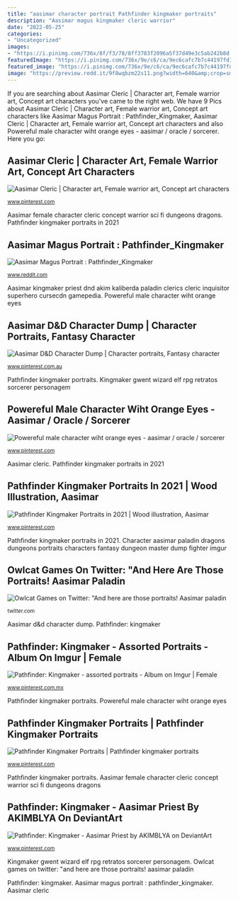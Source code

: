 ```yaml
---
title: "aasimar character portrait Pathfinder kingmaker portraits"
description: "Aasimar magus kingmaker cleric warrior"
date: "2022-05-25"
categories:
- "Uncategorized"
images:
- "https://i.pinimg.com/736x/8f/f3/78/8ff3783f2096a5f37d49e3c5ab242b8d.jpg"
featuredImage: "https://i.pinimg.com/736x/9e/c6/ca/9ec6cafc7b7c44197fd1c0b749a2de05.jpg"
featured_image: "https://i.pinimg.com/736x/9e/c6/ca/9ec6cafc7b7c44197fd1c0b749a2de05.jpg"
image: "https://preview.redd.it/9f8wqbzm22s11.png?width=640&amp;crop=smart&amp;auto=webp&amp;s=5aa1384c975cb2fef4410252f95f127144894fac"
---
```


If you are searching about Aasimar Cleric | Character art, Female warrior art, Concept art characters you've came to the right web. We have 9 Pics about Aasimar Cleric | Character art, Female warrior art, Concept art characters like Aasimar Magus Portrait : Pathfinder_Kingmaker, Aasimar Cleric | Character art, Female warrior art, Concept art characters and also Powereful male character wiht orange eyes - aasimar / oracle / sorcerer. Here you go:

## Aasimar Cleric | Character Art, Female Warrior Art, Concept Art Characters

![Aasimar Cleric | Character art, Female warrior art, Concept art characters](https://i.pinimg.com/736x/05/39/d1/0539d1324b058deb937f95bb8adb698e.jpg "Aasimar female character cleric concept warrior sci fi dungeons dragons")

<small>www.pinterest.com</small>

Aasimar female character cleric concept warrior sci fi dungeons dragons. Pathfinder kingmaker portraits in 2021

## Aasimar Magus Portrait : Pathfinder_Kingmaker

![Aasimar Magus Portrait : Pathfinder_Kingmaker](https://preview.redd.it/9f8wqbzm22s11.png?width=640&amp;crop=smart&amp;auto=webp&amp;s=5aa1384c975cb2fef4410252f95f127144894fac "Pathfinder kingmaker portraits")

<small>www.reddit.com</small>

Aasimar kingmaker priest dnd akim kaliberda paladin clerics cleric inquisitor superhero cursecdn gamepedia. Powereful male character wiht orange eyes

## Aasimar D&amp;D Character Dump | Character Portraits, Fantasy Character

![Aasimar D&amp;D Character Dump | Character portraits, Fantasy character](https://i.pinimg.com/originals/17/be/bd/17bebd81d2c6161645eed37945ba3dfd.png "Aasimar cleric")

<small>www.pinterest.com.au</small>

Pathfinder kingmaker portraits. Kingmaker gwent wizard elf rpg retratos sorcerer personagem

## Powereful Male Character Wiht Orange Eyes - Aasimar / Oracle / Sorcerer

![Powereful male character wiht orange eyes - aasimar / oracle / sorcerer](https://i.pinimg.com/736x/8f/f3/78/8ff3783f2096a5f37d49e3c5ab242b8d.jpg "Aasimar pathfinder kingmaker portraits cleric female paladin sorcerer character artstation characters fantasy human male wizard concept dnd those owlcat games")

<small>www.pinterest.com</small>

Aasimar cleric. Pathfinder kingmaker portraits in 2021

## Pathfinder Kingmaker Portraits In 2021 | Wood Illustration, Aasimar

![Pathfinder Kingmaker Portraits in 2021 | Wood illustration, Aasimar](https://i.pinimg.com/736x/81/8f/5f/818f5f31d9a7a01af9e73a776da31128.jpg "Pathfinder kingmaker portraits")

<small>www.pinterest.com</small>

Pathfinder kingmaker portraits in 2021. Character aasimar paladin dragons dungeons portraits characters fantasy dungeon master dump fighter imgur

## Owlcat Games On Twitter: &quot;And Here Are Those Portraits! Aasimar Paladin

![Owlcat Games on Twitter: &quot;And here are those portraits! Aasimar paladin](https://pbs.twimg.com/media/Dva4aIeXcAEVTiH.jpg "Pathfinder: kingmaker")

<small>twitter.com</small>

Aasimar d&amp;d character dump. Pathfinder: kingmaker

## Pathfinder: Kingmaker - Assorted Portraits - Album On Imgur | Female

![Pathfinder: Kingmaker - assorted portraits - Album on Imgur | Female](https://i.pinimg.com/736x/9c/ff/f8/9cfff81d3ec8836b4f94678ed5f8f80f.jpg "Pathfinder: kingmaker")

<small>www.pinterest.com.mx</small>

Pathfinder kingmaker portraits. Powereful male character wiht orange eyes

## Pathfinder Kingmaker Portraits | Pathfinder Kingmaker Portraits

![Pathfinder Kingmaker Portraits | Pathfinder kingmaker portraits](https://i.pinimg.com/736x/9e/c6/ca/9ec6cafc7b7c44197fd1c0b749a2de05.jpg "Aasimar magus portrait : pathfinder_kingmaker")

<small>www.pinterest.com</small>

Pathfinder kingmaker portraits. Aasimar female character cleric concept warrior sci fi dungeons dragons

## Pathfinder: Kingmaker - Aasimar Priest By AKIMBLYA On DeviantArt

![Pathfinder: Kingmaker - Aasimar Priest by AKIMBLYA on DeviantArt](https://i.pinimg.com/originals/e6/dc/2d/e6dc2d4ba2a98b5d864050d1a9b65dd0.png "Aasimar kingmaker priest dnd akim kaliberda paladin clerics cleric inquisitor superhero cursecdn gamepedia")

<small>www.pinterest.com</small>

Kingmaker gwent wizard elf rpg retratos sorcerer personagem. Owlcat games on twitter: &quot;and here are those portraits! aasimar paladin

Pathfinder: kingmaker. Aasimar magus portrait : pathfinder_kingmaker. Aasimar cleric
